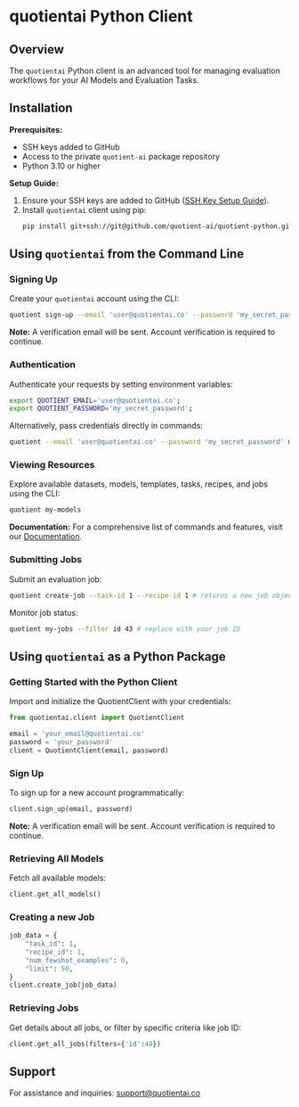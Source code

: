 # quotientai Python Client

## Overview

The `quotientai` Python client is an advanced tool for managing evaluation workflows for your AI Models and Evaluation Tasks.

## Installation


**Prerequisites:**
- SSH keys added to GitHub
- Access to the private `quotient-ai` package repository
- Python 3.10 or higher

**Setup Guide:**
1. Ensure your SSH keys are added to GitHub ([SSH Key Setup Guide](https://docs.github.com/en/authentication/connecting-to-github-with-ssh/generating-a-new-ssh-key-and-adding-it-to-the-ssh-agent)).
2. Install `quotientai` client using pip:
   ```bash
   pip install git+ssh://git@github.com/quotient-ai/quotient-python.git@basic_cli
   ```

## Using `quotientai` from the Command Line

### Signing Up
Create your `quotientai` account using the CLI:

```bash
quotient sign-up --email 'user@quotientai.co' --password 'my_secret_password'
```
**Note:** A verification email will be sent. Account verification is required to continue.

### Authentication
Authenticate your requests by setting environment variables:
```bash
export QUOTIENT_EMAIL='user@quotientai.co';
export QUOTIENT_PASSWORD='my_secret_password';
```
Alternatively, pass credentials directly in commands:
```bash
quotient --email 'user@quotientai.co' --password 'my_secret_password' my-models
```

### Viewing Resources
Explore available datasets, models, templates, tasks, recipes, and jobs using the CLI:
```bash
quotient my-models
```
**Documentation:** For a comprehensive list of commands and features, visit our [Documentation](<Docs page URL>).

### Submitting Jobs
Submit an evaluation job:
```bash
quotient create-job --task-id 1 --recipe-id 1 # returns a new job object
```
Monitor job status:
```bash
quotient my-jobs --filter id 43 # replace with your job ID
```

## Using `quotientai` as a Python Package

### Getting Started with the Python Client
Import and initialize the QuotientClient with your credentials:

```python
from quotientai.client import QuotientClient

email = 'your_email@quotientai.co'
password = 'your_password'
client = QuotientClient(email, password)
```

### Sign Up
To sign up for a new account programmatically:

```python
client.sign_up(email, password)
```
**Note:** A verification email will be sent. Account verification is required to continue.

### Retrieving All Models
Fetch all available models:
```python
client.get_all_models()
```

### Creating a new Job
```python
job_data = {
    "task_id": 1,
    "recipe_id": 1,
    "num_fewshot_examples": 0,
    "limit": 50,
}
client.create_job(job_data)
```

### Retrieving Jobs
Get details about all jobs, or filter by specific criteria like job ID:

```python
client.get_all_jobs(filters={'id':44})
```
## Support
For assistance and inquiries: [support@quotientai.co](mailto:support@quotientai.co)
